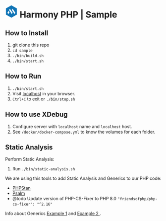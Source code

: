 # ![Mobile Jazz Badge](https://raw.githubusercontent.com/mobilejazz/metadata/master/images/icons/mj-40x40.png) Harmony PHP | Sample

## How to Install

1. git clone this repo
1. `cd sample`
1. `./bin/build.sh`
1. `./bin/start.sh`

## How to Run

1. `./bin/start.sh`
1. Visit [localhost](http://localhost/) in your browser.
1. `Ctrl+C` to exit or `./bin/stop.sh`

## How to use XDebug

1. Configure server with `localhost` name and `localhost` host.
1. See `/docker/docker-compose.yml` to know the volumes for each folder.

## Static Analysis

Perform Static Analysis:

1. Run `./bin/static-analysis.sh`

We are using this tools to add Static Analysis and Generics to our PHP code:

* [PHPStan](https://phpstan.org/)
* [Psalm](https://psalm.dev/docs/)
* @todo Update version of PHP-CS-Fixer to PHP 8.0 `"friendsofphp/php-cs-fixer": "^2.16"`

Info about Generics [Example 1](https://www.daveliddament.co.uk/articles/php-generics-today-almost/) and [Example 2
](https://medium.com/vimeo-engineering-blog/uncovering-php-bugs-with-template-a4ca46eb9aeb).
